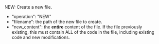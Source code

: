 NEW: Create a new file.
   - "operation": "NEW"
   - "filename": the path of the new file to create.
   - "new_content": the **entire** content of the file. If the file previously existing, this must contain ALL of the code in the file, including existing code and new modifications.